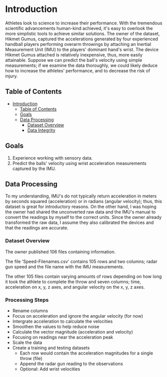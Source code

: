 # Introduction

Athletes look to science to increase their performance. With the tremendous scientific advancements human-kind achieved, it's easy to overlook the more simplistic tools to achieve similar solutions.
The owner of the dataset, Hikmet Gumus, captured the accelerations generated by four experienced handball players performing overarm throwings by attaching an Inertial Measurement Unit (IMU) to the players' dominant hand's wrist. The device Hikmet Gumus attached is relatively inexpensive, thus, more easily attainable. Suppose we can predict the ball's velocity using simple measurements; if we examine the data thoroughly, we could likely deduce how to increase the athletes' performance, and to decrease the risk of injury.

## Table of Contents

- [Introduction](#introduction)
  - [Table of Contents](#table-of-contents)
  - [Goals](#goals)
  - [Data Processing](#data-processing)
    - [Dataset Overview](#dataset-overview)
    - [Data Integrity](#data-integrity)

## Goals

1. Experience working with sensory data.
2. Predict the balls' velocity using wrist acceleration measurements captured by the IMU.

## Data Processing

To my understanding, IMU's do not typically return acceleration in meters by seconds squared (acceleration) or in radians (angular velocity); thus, this dataset is great for introductory reasons. On the other hand, I was hoping the owner had shared the unconverted raw data and the IMU's manual to convert the readings by myself to the correct units.
Since the owner already transformed the raw data, I assume they also calibrated the devices and that the readings are accurate.

### Dataset Overview

The owner published 106 files containing information.

The file 'Speed-Filenames.csv' contains 105 rows and two columns; radar gun speed and the file name with the IMU measurements.

The other 105 files contain varying amounts of rows depending on how long it took the athlete to complete the throw and seven columns; time, acceleration on x, y, z axes, and angular velocity on the x, y, z axes.

### Processing Steps

* Rename columns
* Focus on acceleration and ignore the angular velocity (for now)
* Intergrate acceleration to calculate the velocities
* Smoothen the values to help reduce noise
* Calculate the vector magnitude (acceleration and velocity)
* Focusing on readings near the acceleration peak
* Scale the data
* Create a training and testing datasets
    * Each row would contain the acceleration magnitudes for a single throw (file)
    * Append the radar gun reading to the observations
    * Optional: Add wrist velocities

